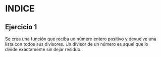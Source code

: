 # INDICE

## Ejercicio 1
Se crea una función que reciba un número entero positivo y devuelve una lista con todos sus divisores. Un divisor de un número es aquel que lo divide exactamente sin dejar residuo.









